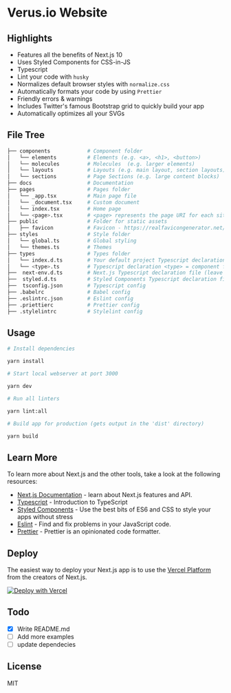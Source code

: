 # Verus.io Website

## Highlights

- Features all the benefits of Next.js 10
- Uses Styled Components for CSS-in-JS
- Typescript
- Lint your code with `husky`
- Normalizes default browser styles with `normalize.css`
- Automatically formats your code by using `Prettier`
- Friendly errors & warnings
- Includes Twitter's famous Bootstrap grid to quickly build your app
- Automatically optimizes all your SVGs

## File Tree

```bash
├── components            # Component folder
│   └── elements          # Elements (e.g. <a>, <h1>, <button>)
│   └── molecules         # Molecules  (e.g. larger elements)
│   └── layouts           # Layouts (e.g. main layout, section layouts)
│   └── sections          # Page Sections (e.g. large content blocks)
├── docs                  # Documentation
├── pages                 # Pages folder
│   └── _app.tsx          # Main page file
│   └── _document.tsx     # Custom document
│   └── index.tsx         # Home page
│   └── <page>.tsx        # <page> represents the page URI for each site page
├── public                # Folder for static assets
│   ├── favicon           # Favicon - https://realfavicongenerator.net/
├── styles                # Style folder
│   └── global.ts         # Global styling
│   └── themes.ts         # Themes
├── types                 # Types folder
│   └── index.d.ts        # Your default project Typescript declaration file
│   └── <type>.ts         # Typescript declaration <type> = component folder or specific component
├──  next-env.d.ts        # Next.js Typescript declaration file (leave unchanged)
├──  styled.d.ts          # Styled Components Typescript declaration file
├──  tsconfig.json        # Typescript config
├── .babelrc              # Babel config
├── .eslintrc.json        # Eslint config
├── .priettierc           # Prettier config
├── .stylelintrc          # Stylelint config
```

## Usage

```bash
# Install dependencies

yarn install

# Start local webserver at port 3000

yarn dev

# Run all linters

yarn lint:all

# Build app for production (gets output in the 'dist' directory)

yarn build
```

## Learn More

To learn more about Next.js and the other tools, take a look at the following resources:

- [Next.js Documentation](https://nextjs.org/docs) - learn about Next.js features and API.
- [Typescript](https://www.typescriptlang.org/docs/) - Introduction to TypeScript
- [Styled Components](https://styled-components.com/docs) - Use the best bits of ES6 and CSS to style your apps without stress
- [Eslint](https://eslint.org/docs/user-guide) - Find and fix problems in your JavaScript code.
- [Prettier](https://prettier.io/docs/en/index.html) - Prettier is an opinionated code formatter.

## Deploy

The easiest way to deploy your Next.js app is to use the [Vercel Platform](https://vercel.com/new?utm_medium=default-template&filter=next.js&utm_source=create-next-app&utm_campaign=create-next-app-readme) from the creators of Next.js.

[![Deploy with Vercel](https://vercel.com/button)](https://vercel.com/new/project?template=)

## Todo

- [x] Write README.md
- [ ] Add more examples
- [ ] update dependecies

## License

MIT
